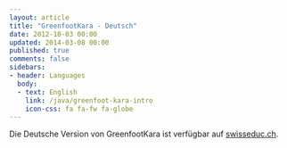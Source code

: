 ```yaml
---
layout: article
title: "GreenfootKara - Deutsch"
date: 2012-10-03 00:00
updated: 2014-03-08 00:00
published: true
comments: false
sidebars:
- header: Languages
  body:
  - text: English
    link: /java/greenfoot-kara-intro
    icon-css: fa fa-fw fa-globe
---
```


Die Deutsche Version von GreenfootKara ist verfügbar auf [swisseduc.ch](http://swisseduc.ch/informatik/karatojava/greenfootkara/index.html).